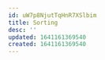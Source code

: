 ```yaml
---
id: uW7p8NjutTqHnR7XSlbim
title: Sorting
desc: ''
updated: 1641161369540
created: 1641161369540
---
```


